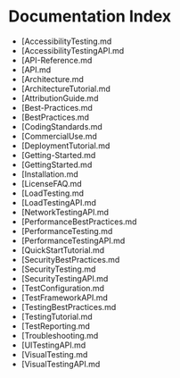 # Documentation Index

- [AccessibilityTesting.md
- [AccessibilityTestingAPI.md
- [API-Reference.md
- [API.md
- [Architecture.md
- [ArchitectureTutorial.md
- [AttributionGuide.md
- [Best-Practices.md
- [BestPractices.md
- [CodingStandards.md
- [CommercialUse.md
- [DeploymentTutorial.md
- [Getting-Started.md
- [GettingStarted.md
- [Installation.md
- [LicenseFAQ.md
- [LoadTesting.md
- [LoadTestingAPI.md
- [NetworkTestingAPI.md
- [PerformanceBestPractices.md
- [PerformanceTesting.md
- [PerformanceTestingAPI.md
- [QuickStartTutorial.md
- [SecurityBestPractices.md
- [SecurityTesting.md
- [SecurityTestingAPI.md
- [TestConfiguration.md
- [TestFrameworkAPI.md
- [TestingBestPractices.md
- [TestingTutorial.md
- [TestReporting.md
- [Troubleshooting.md
- [UITestingAPI.md
- [VisualTesting.md
- [VisualTestingAPI.md
